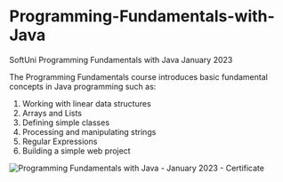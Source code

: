 # Programming-Fundamentals-with-Java
 SoftUni Programming Fundamentals with Java January 2023

The Programming Fundamentals course introduces basic fundamental concepts in Java 
programming such as:

1. Working with linear data structures
2. Arrays and Lists
3. Defining simple classes
4. Processing and manipulating strings
5. Regular Expressions
6. Building a simple web project

![Programming Fundamentals with Java - January 2023 - Certificate](https://github.com/JulianJekov/Programming-Fundamentals-with-Java/assets/122814620/8b7428f7-3ba2-435f-a3f7-d7cd1353cd4a)
